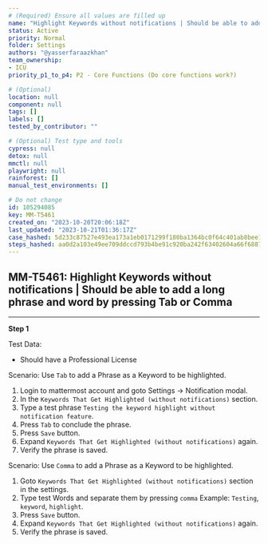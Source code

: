 ```yaml
---
# (Required) Ensure all values are filled up
name: "Highlight Keywords without notifications | Should be able to add a long phrase and word by pressing Tab or Comma"
status: Active
priority: Normal
folder: Settings
authors: "@yasserfaraazkhan"
team_ownership:
- ICU
priority_p1_to_p4: P2 - Core Functions (Do core functions work?)

# (Optional)
location: null
component: null
tags: []
labels: []
tested_by_contributor: ""

# (Optional) Test type and tools
cypress: null
detox: null
mmctl: null
playwright: null
rainforest: []
manual_test_environments: []

# Do not change
id: 105294085
key: MM-T5461
created_on: "2023-10-20T20:06:18Z"
last_updated: "2023-10-21T01:36:17Z"
case_hashed: 5d233c87527e493ea173a1eb0171299f180ba1364bc0f64c401ab8bee119a9df144683b0e6a2dc40fb1c0606b76edda0
steps_hashed: aa0d2a103e49ee709ddccd793b4be91c920ba242f63402604a66f68879c4f2fcc3e6efa62318f483bb8a63fbecc02def
---
```


<!-- (Auto-generated) Based on frontmatter's "key" and "name" -->

## MM-T5461: Highlight Keywords without notifications | Should be able to add a long phrase and word by pressing Tab or Comma

---

**Step 1**

Test Data:

- Should have a Professional License

Scenario: Use `Tab` to add a Phrase as a Keyword to be highlighted.

1. Login to mattermost account and goto Settings -> Notification modal.
2. In the `Keywords That Get Highlighted (without notifications)` section.
3. Type a test phrase `Testing the keyword highlight without notification feature`.
4. Press `Tab` to conclude the phrase.
5. Press `Save` button.
6. Expand `Keywords That Get Highlighted (without notifications)` again.
7. Verify the phrase is saved.

Scenario: Use `Comma` to add a Phrase as a Keyword to be highlighted.

1. Goto `Keywords That Get Highlighted (without notifications)` section in the settings.
2. Type test Words and separate them by pressing `comma` Example: `Testing`, `keyword`, `highlight`.
3. Press `Save` button.
4. Expand `Keywords That Get Highlighted (without notifications)` again.
5. Verify the phrase is saved.
